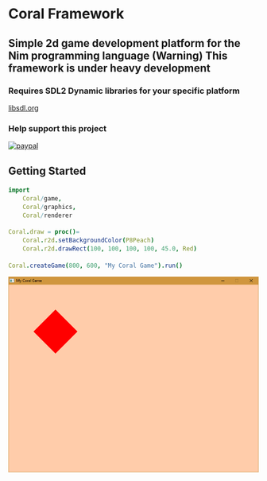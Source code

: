 # Coral Framework

## Simple 2d game development platform for the Nim programming language (Warning) This framework is under heavy development

### Requires SDL2 Dynamic libraries for your specific platform 

[libsdl.org](https://www.libsdl.org/)

### Help support this project

[![paypal](https://www.paypalobjects.com/en_US/i/btn/btn_donateCC_LG.gif)](https://www.paypal.com/cgi-bin/webscr?cmd=_s-xclick&hosted_button_id=H5PC5ZLB4GMPE)

## Getting Started

```nim
import
    Coral/game,
    Coral/graphics,
    Coral/renderer

Coral.draw = proc()=
    Coral.r2d.setBackgroundColor(P8Peach)
    Coral.r2d.drawRect(100, 100, 100, 100, 45.0, Red)

Coral.createGame(800, 600, "My Coral Game").run()
```
![Results](screenshot.png)